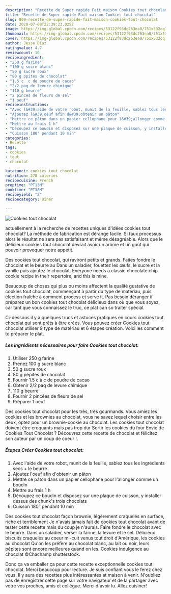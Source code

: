 ```yaml
---
description: "Recette de Super rapide Fait maison Cookies tout chocolat"
title: "Recette de Super rapide Fait maison Cookies tout chocolat"
slug: 809-recette-de-super-rapide-fait-maison-cookies-tout-chocolat
date: 2020-07-08T22:39:23.025Z
image: https://img-global.cpcdn.com/recipes/53122f93dc263ea0/751x532cq70/cookies-tout-chocolat-photo-principale-de-la-recette.jpg
thumbnail: https://img-global.cpcdn.com/recipes/53122f93dc263ea0/751x532cq70/cookies-tout-chocolat-photo-principale-de-la-recette.jpg
cover: https://img-global.cpcdn.com/recipes/53122f93dc263ea0/751x532cq70/cookies-tout-chocolat-photo-principale-de-la-recette.jpg
author: Jesse Diaz
ratingvalue: 4.7
reviewcount: 10
recipeingredient:
- "250 g farine"
- "100 g sucre blanc"
- "50 g sucre roux"
- "80 g ppites de chocolat"
- "1.5 c  c de poudre de cacao"
- "2/2 paq de levure chimique"
- "110 g beurre"
- "2 pinces de fleurs de sel"
- "1 oeuf"
recipeinstructions:
- "Avec l&#39;aide de votre robot, munit de la feuille, sablez tous les ingrédients secs + le beurre"
- "Ajoutez l&#39;oeuf afin d&#39;obtenir un pâton"
- "Mettre ce pâton dans un papier cellophane pour l&#39;allonger comme un boudin"
- "Mettre au frais 1 h"
- "Découpez ce boudin et disposez sur une plaque de cuisson, y installer dessus des chunk&#39;s trois chocolats"
- "Cuisson 180° pendant 10 min"
categories:
- Recette
tags:
- cookies
- tout
- chocolat

katakunci: cookies tout chocolat 
nutrition: 278 calories
recipecuisine: French
preptime: "PT13M"
cooktime: "PT38M"
recipeyield: "2"
recipecategory: Dîner

---
```



![Cookies tout chocolat](https://img-global.cpcdn.com/recipes/53122f93dc263ea0/751x532cq70/cookies-tout-chocolat-photo-principale-de-la-recette.jpg)

actuellement à la recherche de recettes uniques d'idées cookies tout chocolat? La méthode de fabrication est dérange facile. Si faux processus alors le résultat ne sera pas satisfaisant et même désagréable. Alors que le délicieux cookies tout chocolat devrait avoir un arôme et un goût qui pouvoir provoquer notre appétit.

Des cookies tout chocolat, qui raviront petits et grands. Faites fondre le chocolat et le beurre au Dans un saladier, fouettez les œufs, le sucre et la vanille puis ajoutez le chocolat. Everyone needs a classic chocolate chip cookie recipe in their repertoire, and this is mine.

Beaucoup de choses qui plus ou moins affectent la qualité gustative de cookies tout chocolat, commençant à partir du type de matériau, puis élection fraîche à comment process et serve it. Pas besoin déranger if préparez un bon cookies tout chocolat délicieux dans où que vous soyez, car tant que vous connaissez le truc, ce plat can so traiter spécial.


Ci-dessous il y a quelques trucs et astuces pratiques en cours cookies tout chocolat qui sont prêts à être créés. Vous pouvez créer Cookies tout chocolat utiliser 9 type de matériau et 6 étapes création. Voici les comment to préparer le plat.

<!--inarticleads1-->

##### Les ingrédients nécessaires pour faire Cookies tout chocolat:

1. Utiliser 250 g farine
1. Prenez 100 g sucre blanc
1.  50 g sucre roux
1.  80 g pépites de chocolat
1. Fournir 1.5 c à c de poudre de cacao
1. Obtenir 2/2 paq de levure chimique
1.  110 g beurre
1. Fournir 2 pincées de fleurs de sel
1. Préparer 1 oeuf


Des cookies tout chocolat pour les très, très gourmands. Vous amiez les cookies et les brownies au chocolat, vous ne savez lequel choisir entre les deux, optez pour un brownie-cookie au chocolat. Les cookies tout chocolat doivent être croquants mais pas trop dur Sortir les cookies du four Envie de Cookies Tout Chocolat ? Découvrez cette recette de chocolat et félicitez son auteur par un coup de coeur !. 

<!--inarticleads2-->

##### Étapes Créer Cookies tout chocolat:

1. Avec l&#39;aide de votre robot, munit de la feuille, sablez tous les ingrédients secs + le beurre
1. Ajoutez l&#39;oeuf afin d&#39;obtenir un pâton
1. Mettre ce pâton dans un papier cellophane pour l&#39;allonger comme un boudin
1. Mettre au frais 1 h
1. Découpez ce boudin et disposez sur une plaque de cuisson, y installer dessus des chunk&#39;s trois chocolats
1. Cuisson 180° pendant 10 min


Des cookies tout chocolat façon brownie, légèrement craquelés en surface, riche et terriblement Je n&#39;avais jamais fait de cookies tout chocolat avant de tester cette recette mais du coup je n&#39;aurais. Faire fondre le chocolat avec le beurre. Dans un saladier, verser la farine, la levure et le sel. Délicieux biscuits craquelés au coeur mi-cuit venus tout droit d&#39;Amérique, les cookies au chocolat Qu&#39;on les préfère au chocolat blanc, au lait ou noir, leurs pépites sont encore meilleures quand on les. Cookies indulgence au chocolat ©Chachamp shutterstock. 


Donc ça va emballer ça pour cette recette exceptionnelle cookies tout chocolat. Merci beaucoup pour lecture. Je suis confiant vous le ferez chez vous. Il y aura des recettes plus  intéressantes at maison à venir. N'oubliez pas de enregistrer cette page sur votre navigateur et de la partager avec votre vos proches, amis et collègue. Merci d'avoir lu. Allez cuisiner!
